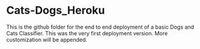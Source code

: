 # Cats-Dogs_Heroku
This is the github folder for the end to end deployment of a basic Dogs and  Cats Classifier. This was the very first deployment version. More customization will be appended.  

